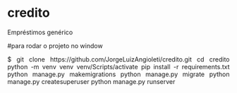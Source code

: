# credito
Empréstimos genérico

#para  rodar o projeto no window
<p align="justify"> 
$ git clone https://github.com/JorgeLuizAngioleti/credito.git
cd credito
python -m venv venv
venv/Scripts/activate
pip install -r requirements.txt
python manage.py makemigrations 
python manage.py migrate
python manage.py createsuperuser
python manage.py runserver
</p>
